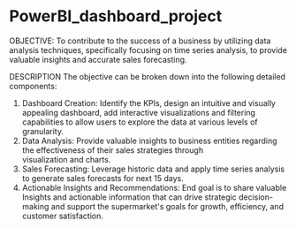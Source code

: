 # PowerBI_dashboard_project
OBJECTIVE:
To contribute to the success of a business by utilizing data analysis techniques, specifically focusing on time series analysis, to provide valuable insights and accurate sales forecasting.

DESCRIPTION
The objective can be broken down into the following detailed components:
1. Dashboard Creation: Identify the KPIs, design an intuitive and visually appealing dashboard, add interactive visualizations and filtering capabilities to allow users to explore the data at various levels of granularity.
2. Data Analysis: Provide valuable insights to business entities regarding the effectiveness of their sales strategies through visualization and charts.
3. Sales Forecasting: Leverage historic data and apply time series analysis to generate sales forecasts for next 15 days.
4. Actionable Insights and Recommendations: End goal is to share valuable Insights and actionable information that can drive strategic decision-making and support the supermarket's goals for growth, efficiency, and customer satisfaction.
